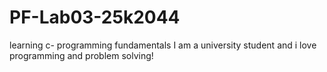 # PF-Lab03-25k2044
learning c- programming fundamentals 
I am a university student and i love programming and problem solving! 
